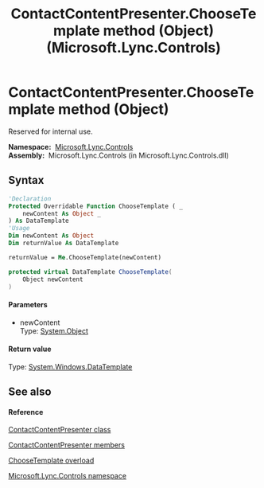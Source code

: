 ﻿---
title: ContactContentPresenter.ChooseTemplate method (Object) (Microsoft.Lync.Controls)
TOCTitle: ChooseTemplate method (Object)
ms:assetid: M:Microsoft.Lync.Controls.ContactContentPresenter.ChooseTemplate(System.Object)_DI_3_UC_OCS14MrefLyncWPF
ms:mtpsurl: https://msdn.microsoft.com/en-us/library/microsoft.lync.controls.contactcontentpresenter.choosetemplate(v=office.15)
ms:contentKeyID: 48593436
ms.date: 07/28/2014
mtps_version: v=office.15
dev_langs:
- vb
- csharp
---

# ContactContentPresenter.ChooseTemplate method (Object)

Reserved for internal use.

**Namespace:**  [Microsoft.Lync.Controls](microsoft-lync-controls-namespace_1.md)  
**Assembly:**  Microsoft.Lync.Controls (in Microsoft.Lync.Controls.dll)

## Syntax

``` vb
'Declaration
Protected Overridable Function ChooseTemplate ( _
    newContent As Object _
) As DataTemplate
'Usage
Dim newContent As Object
Dim returnValue As DataTemplate

returnValue = Me.ChooseTemplate(newContent)
```

``` csharp
protected virtual DataTemplate ChooseTemplate(
    Object newContent
)
```

#### Parameters

  - newContent  
    Type: [System.Object](http://msdn2.microsoft.com/en-us/library/e5kfa45b)  

#### Return value

Type: [System.Windows.DataTemplate](http://msdn2.microsoft.com/en-us/library/ms589297)  

## See also

#### Reference

[ContactContentPresenter class](contactcontentpresenter-class-microsoft-lync-controls_1.md)

[ContactContentPresenter members](contactcontentpresenter-members-microsoft-lync-controls_1.md)

[ChooseTemplate overload](contactcontentpresenter-choosetemplate-method-microsoft-lync-controls_1.md)

[Microsoft.Lync.Controls namespace](microsoft-lync-controls-namespace_1.md)

